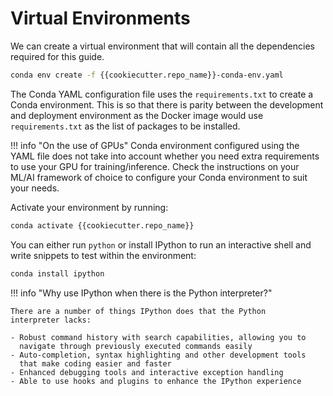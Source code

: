 # Virtual Environments

We can create a virtual environment that will contain all the 
dependencies required for this guide.

```bash
conda env create -f {{cookiecutter.repo_name}}-conda-env.yaml
```

The Conda YAML configuration file uses the `requirements.txt` to create
a Conda environment. This is so that there is parity between the 
development and deployment environment as the Docker image would use 
`requirements.txt` as the list of packages to be installed.

!!! info "On the use of GPUs"
    Conda environment configured using the YAML file does not take into
    account whether you need extra requirements to use your GPU for
    training/inference. Check the instructions on your ML/AI framework
    of choice to configure your Conda environment to suit your needs.

Activate your environment by running:

```bash
conda activate {{cookiecutter.repo_name}}
```

You can either run `python` or install IPython to run an interactive
shell and write snippets to test within the environment:

```bash
conda install ipython
```

!!! info "Why use IPython when there is the Python interpreter?"

    There are a number of things IPython does that the Python 
    interpreter lacks:

    - Robust command history with search capabilities, allowing you to
      navigate through previously executed commands easily
    - Auto-completion, syntax highlighting and other development tools
      that make coding easier and faster
    - Enhanced debugging tools and interactive exception handling
    - Able to use hooks and plugins to enhance the IPython experience